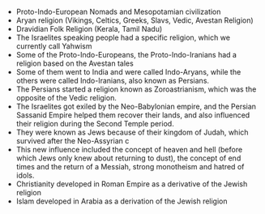 - Proto-Indo-European Nomads and Mesopotamian civilization
- Aryan religion (Vikings, Celtics, Greeks, Slavs, Vedic, Avestan Religion)
- Dravidian Folk Religion (Kerala, Tamil Nadu)
- The Israelites speaking people had a specific religion, which we currently call Yahwism
- Some of the Proto-Indo-Europeans, the Proto-Indo-Iranians had a religion based on the Avestan tales
- Some of them went to India and were called Indo-Aryans, while the others were called Indo-Iranians, also known as Persians.
- The Persians started a religion known as Zoroastrianism, which was the opposite of the Vedic religion.
- The Israelites got exiled by the Neo-Babylonian empire, and the Persian Sassanid Empire helped them recover their lands, and also influenced their religion during the Second Temple period.
- They were known as Jews because of their kingdom of Judah, which survived after the Neo-Assyrian c
- This new influence included the concept of heaven and hell (before which Jews only knew about returning to dust), the concept of end times and the return of a Messiah, strong monotheism and hatred of idols.
- Christianity developed in Roman Empire as a derivative of the Jewish religion
- Islam developed in Arabia as a derivation of the Jewish religion